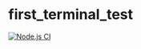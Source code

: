 # first_terminal_test
[![Node.js CI](https://github.com/ThembakaziNgamlana/first_terminal_test/actions/workflows/node.js.yml/badge.svg)](https://github.com/ThembakaziNgamlana/first_terminal_test/actions/workflows/node.js.yml)
